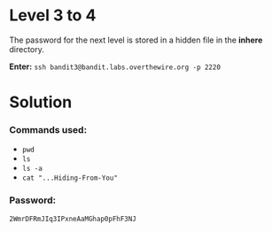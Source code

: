 # Level 3 to 4
The password for the next level is stored in a hidden file in the **inhere** directory.

**Enter:** `ssh bandit3@bandit.labs.overthewire.org -p 2220`

# Solution

### Commands used:

- `pwd`
- `ls`
- `ls -a`
- `cat "...Hiding-From-You"`

### Password:
```
2WmrDFRmJIq3IPxneAaMGhap0pFhF3NJ
```
